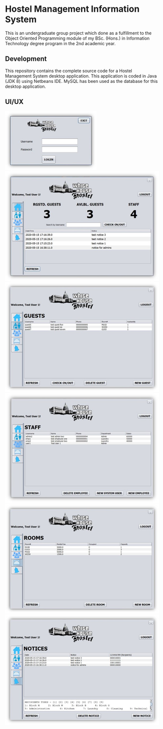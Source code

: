 # Hostel Management Information System

This is an undergraduate group project which done as a fulfillment to the Object Oriented Programming module of my BSc. (Hons.) in Information Technology degree program in the 2nd academic year.

## Development

This repository contains the complete source code for a Hostel Management System desktop application. This application is coded in Java (JDK 8) using Netbeans IDE. MySQL has been used as the database for this desktop application.

## UI/UX

<img src="Docs\Login.jpg" alt="Login" width="300"/>
<img src="Docs\Home.jpg" alt="Home" width="600"/>
<img src="Docs\Guests.jpg" alt="Guests" width="600"/>
<img src="Docs\Staff.jpg" alt="Staff" width="600"/>
<img src="Docs\Rooms.jpg" alt="Rooms" width="600"/>
<img src="Docs\Notices.jpg" alt="Notices" width="600"/>
